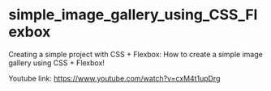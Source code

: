 # simple_image_gallery_using_CSS_Flexbox
Creating a simple project with CSS + Flexbox: How to create a simple image gallery using CSS + Flexbox!

Youtube link: https://www.youtube.com/watch?v=cxM4t1upDrg
